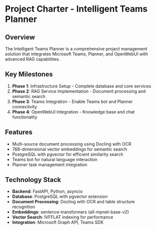 # Project Charter - Intelligent Teams Planner

## Overview
The Intelligent Teams Planner is a comprehensive project management solution that integrates Microsoft Teams, Planner, and OpenWebUI with advanced RAG capabilities.

## Key Milestones
1. **Phase 1**: Infrastructure Setup - Complete database and core services
2. **Phase 2**: RAG Service Implementation - Document processing and semantic search
3. **Phase 3**: Teams Integration - Enable Teams bot and Planner connectivity
4. **Phase 4**: OpenWebUI Integration - Knowledge base and chat functionality

## Features
- Multi-source document processing using Docling with OCR
- 768-dimensional vector embeddings for semantic search
- PostgreSQL with pgvector for efficient similarity search
- Teams bot for natural language interaction
- Planner task management integration

## Technology Stack
- **Backend**: FastAPI, Python, asyncio
- **Database**: PostgreSQL with pgvector extension
- **Document Processing**: Docling with OCR and table structure recognition
- **Embeddings**: sentence-transformers (all-mpnet-base-v2)
- **Vector Search**: IVFFLAT indexing for performance
- **Integration**: Microsoft Graph API, Teams SDK